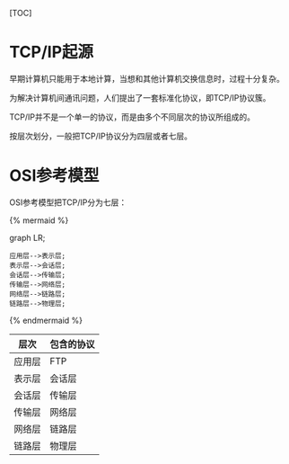 ---
---

[TOC]

# TCP/IP起源

早期计算机只能用于本地计算，当想和其他计算机交换信息时，过程十分复杂。

为解决计算机间通讯问题，人们提出了一套标准化协议，即TCP/IP协议簇。

TCP/IP并不是一个单一的协议，而是由多个不同层次的协议所组成的。

按层次划分，一般把TCP/IP协议分为四层或者七层。

# OSI参考模型

OSI参考模型把TCP/IP分为七层：

{% mermaid %}

graph LR;

    应用层-->表示层;
    表示层-->会话层;
    会话层-->传输层;
    传输层-->网络层;
    网络层-->链路层;
    链路层-->物理层;

{% endmermaid %}

| 层次 | 包含的协议 |
-|-
| 应用层 | FTP |
| 表示层 | 会话层 |
| 会话层 | 传输层 |
| 传输层 | 网络层 |
| 网络层 | 链路层 |
| 链路层 | 物理层 |